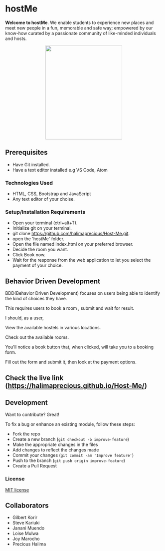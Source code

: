 
# hostMe
**Welcome to hostMe**. We enable students to experience new places and meet new people in a fun, memorable and safe way; empowered by our know-how curated by a passionate community of like-minded individuals and hosts.

<p align="center"><img src="https://github.com/halimaprecious/Host-Me/blob/master/images/host%20me.png" height="300px" width = "70%"> </p>
  
## Prerequisites
- Have Git installed.
- Have a text editor installed e.g VS Code, Atom

### Technologies Used
- HTML, CSS, Bootstrap and JavaScript
- Any text editor of your choise.

### Setup/Installation Requirements
-   Open your terminal (ctrl+alt+T).
-   Initialize git on your terminal.
-   git clone <https://github.com/halimaprecious/Host-Me.git>.
-   open the 'hostMe' folder.
-   Open the file named index.html on your preferred browser.
-   Decide the room you want.
-   Click Book now.
-   Wait for the response from the web application to let you select the payment of your choice.

## Behavior Driven Development
BDD(Behavior Driven Development) focuses on users being able to identify the kind of choices they have.

This requires users to book a room , submit and wait for result.


I should, as a user,

View the available hostels in various locations.

Check out the available rooms.

You'll notice a book button that, when clicked, will take you to a booking form.

Fill out the form and submit it, then look at the payment options.
## Check the live link (https://halimaprecious.github.io/Host-Me/)

## Development

Want to contribute? Great!

To fix a bug or enhance an existing module, follow these steps:

- Fork the repo
- Create a new branch (`git checkout -b improve-feature`)
- Make the appropriate changes in the files
- Add changes to reflect the changes made
- Commit your changes (`git commit -am 'Improve feature'`)
- Push to the branch (`git push origin improve-feature`)
- Create a Pull Request 


### License
[MIT license](LICENSE)

## Collaborators
* Gilbert Korir
* Steve Kariuki
* Janani Muendo
* Loise Mulwa
* Joy Marocho
* Precious Halima


